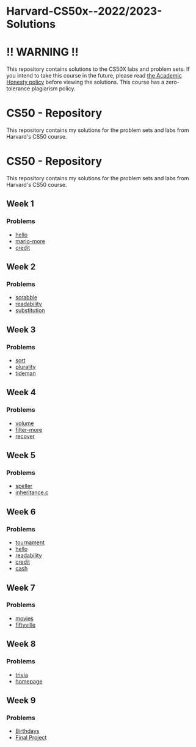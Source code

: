 # Harvard-CS50x--2022/2023-Solutions
# ‼️ WARNING ‼️
This repository contains solutions to the CS50X labs and problem sets. If you intend to take this course in the future, please read [the Academic Honesty policy](https://cs50.harvard.edu/x/2023/honesty/)
  before viewing the solutions.
This course has a zero-tolerance plagiarism policy.
# CS50 - Repository

This repository contains my solutions for the problem sets and labs from Harvard's CS50 course.

# CS50 - Repository

This repository contains my solutions for the problem sets and labs from Harvard's CS50 course.

## Week 1

### Problems

- [hello](week1/lab1/hello)
- [mario-more](week1/pset1/mario-more)
- [credit](week1/pset1/credit)

## Week 2

### Problems

- [scrabble](week2/lab2/scrabble)
- [readability](week2/pset2/readability)
- [substitution](week2/pset2/substitution)

## Week 3

### Problems
- [sort](week3/lab3/sort)
- [plurality](week3/lab3/plurality)
- [tideman](week3/pset3/tideman)

## Week 4

### Problems
- [volume](week4/lab4/smiley)
- [filter-more](week4/pset4/filter-more)
- [recover](week4/pset4/recover)


## Week 5

### Problems

- [speller](week5/lab5/speller)
- [inheritance.c](week5/pset5/inheritance.c)

## Week 6

### Problems

- [tournament](week6/lab6/tournament)
- [hello](week6/pset6/hello)
- [readability](week6/pset6/readability)
- [credit](week6/pset6/credit)
- [cash](week6/pset6/cash)

## Week 7

### Problems

- [movies](week7/lab7/movies)
- [fiftyville](week7/pset7/fiftyville)

## Week 8

### Problems

- [trivia](week8/lab8/trivia)
- [homepage](week8/pset8/homepage)

## Week 9

### Problems

- [Birthdays](week9/lab9/Birthdays)
- [Final Project](week9/pset9/Final_Project)


